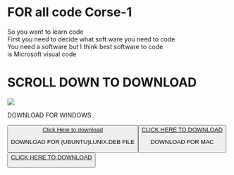 <!doctype html>

<h1> FOR all code Corse-1</h1>
<txt>So you want to learn code <br />First you need to decide what soft ware you need to code <br />You need a software but I think best software to code<br />is Microsoft visual code <br /><txt>
<h1>SCROLL DOWN TO DOWNLOAD</h1>
<img src="https://upload.wikimedia.org/wikipedia/commons/thumb/2/2d/Visual_Studio_Code_1.18_icon.svg/1200px-Visual_Studio_Code_1.18_icon.svg.png"></img>


<txt>DOWNLOAD FOR WINDOWS</txt>



<a href="https://aka.ms/win32-user-stable"><button />Click Here to download</a>
                  


<txt>DOWNLOAD FOR (UBUNTU)LUNIX.DEB FILE </txt>



<a href="https://go.microsoft.com/fwlink/?LinkID=760868"><button />CLICK HERE TO DOWNLOAD</a>




<txt>DOWNLOAD FOR MAC</txt>



<a href="https://go.microsoft.com/fwlink/?LinkID=620882"><button />CLICK HERE TO DOWNLOAD</a>

